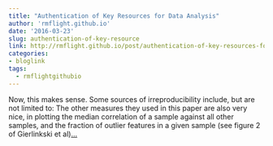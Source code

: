 ```yaml
---
title: "Authentication of Key Resources for Data Analysis"
author: 'rmflight.github.io'
date: '2016-03-23'
slug: authentication-of-key-resource
link: http://rmflight.github.io/post/authentication-of-key-resources-for-data-analysis/
categories:
- bloglink
tags:
  - rmflightgithubio
---
```


Now, this makes sense. Some sources of irreproducibility include, but are not limited to: The other measures they used in this paper are also very nice, in plotting the median correlation of a sample against all other samples, and the fraction of outlier features in a given sample (see figure 2 of Gierlinkski et al)[... <i class="fas fa-external-link-alt"></i>](http://rmflight.github.io/post/authentication-of-key-resources-for-data-analysis/)

